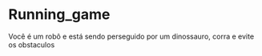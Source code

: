 # Running_game

Você é um robô e está sendo perseguido por um dinossauro, corra e evite os obstaculos
